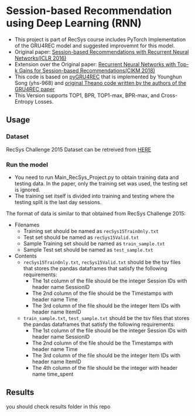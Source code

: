 # Session-based Recommendation using Deep Learning (RNN)
- This project is part of RecSys course includes PyTorch Implementation of the GRU4REC model and suggested improvemnt for this model.
- Original paper: [Session-based Recommendations with Recurrent Neural Networks(ICLR 2016)](https://arxiv.org/pdf/1511.06939.pdf)
- Extension over the Original paper: [Recurrent Neural Networks with Top-k Gains for Session-based
Recommendations(CIKM 2018)](https://arxiv.org/abs/1706.03847)
- This code is based on [pyGRU4REC](https://github.com/yhs-968/pyGRU4REC) that is implemented by Younghun Song (yhs-968) and [original Theano code written by the authors of the GRU4REC paper](https://github.com/hidasib/GRU4Rec)
- This Version supports TOP1, BPR, TOP1-max, BPR-max, and Cross-Entropy Losses.

## Usage

### Dataset
RecSys Challenge 2015 Dataset can be retreived from [HERE](https://2015.recsyschallenge.com/)

### Run the model
- You need to run Main_RecSys_Project.py to obtain training data and testing data. In the paper, only the training set was used, the testing set is ignored.
- The training set itself is divided into training and testing where the testing split is the last day sessions.

The format of data is similar to that obtained from RecSys Challenge 2015:
- Filenames
    - Training set should be named as `recSys15TrainOnly.txt`
    - Test set should be named as `recSys15Valid.txt`
    - Sample Training set should be named as `train_sample.txt`
    - Sample Test set should be named as `test_sample.txt`
- Contents
    - `recSys15TrainOnly.txt`, `recSys15Valid.txt` should be the tsv files that stores the pandas dataframes that satisfy the following requirements:
        - The 1st column of the file should be the integer Session IDs with header name SessionID
        - The 2nd column of the file should be the Timestamps with header name Time 
        - The 3rd column of the file should be the integer Item IDs with header name ItemID
     - `train_sample.txt`, `test_sample.txt` should be the tsv files that stores the pandas dataframes that satisfy the following requirements:
         - The 1st column of the file should be the integer Session IDs with header name SessionID
        - The 2nd column of the file should be the Timestamps with header name Time 
        - The 3rd column of the file should be the integer Item IDs with header name ItemID
        - The 4th column of the file should be the integer with header name time_spent
        



## Results

you should check results folder in this repo

